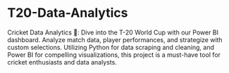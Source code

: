 # T20-Data-Analytics
Cricket Data Analytics 🏏: Dive into the T-20 World Cup with our Power BI dashboard. Analyze match data, player performances, and strategize with custom selections. Utilizing Python for data scraping and cleaning, and Power BI for compelling visualizations, this project is a must-have tool for cricket enthusiasts and data analysts.
